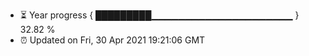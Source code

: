 - ⏳ Year progress { █████████▁▁▁▁▁▁▁▁▁▁▁▁▁▁▁▁▁▁▁▁▁ } 32.82 %
- ⏰ Updated on Fri, 30 Apr 2021 19:21:06 GMT

